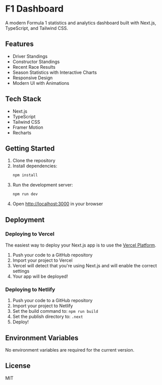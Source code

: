 # F1 Dashboard

A modern Formula 1 statistics and analytics dashboard built with Next.js, TypeScript, and Tailwind CSS.

## Features

- Driver Standings
- Constructor Standings
- Recent Race Results
- Season Statistics with Interactive Charts
- Responsive Design
- Modern UI with Animations

## Tech Stack

- Next.js
- TypeScript
- Tailwind CSS
- Framer Motion
- Recharts

## Getting Started

1. Clone the repository
2. Install dependencies:
   ```bash
   npm install
   ```
3. Run the development server:
   ```bash
   npm run dev
   ```
4. Open [http://localhost:3000](http://localhost:3000) in your browser

## Deployment

### Deploying to Vercel

The easiest way to deploy your Next.js app is to use the [Vercel Platform](https://vercel.com/new).

1. Push your code to a GitHub repository
2. Import your project to Vercel
3. Vercel will detect that you're using Next.js and will enable the correct settings
4. Your app will be deployed!

### Deploying to Netlify

1. Push your code to a GitHub repository
2. Import your project to Netlify
3. Set the build command to: `npm run build`
4. Set the publish directory to: `.next`
5. Deploy!

## Environment Variables

No environment variables are required for the current version.

## License

MIT 